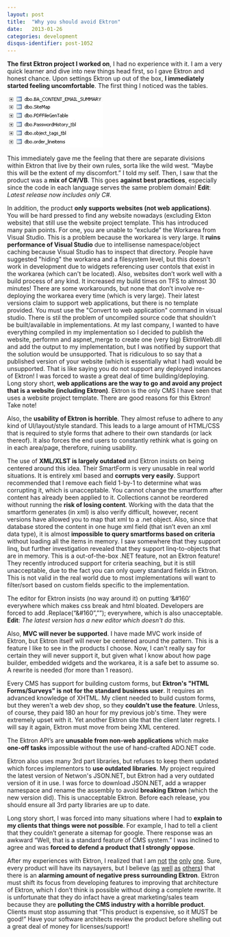 ```yaml
---
layout: post
title:  "Why you should avoid Ektron"
date:   2013-01-26
categories: development
disqus-identifier: post-1052
---
```

**The first Ektron project I worked on**, I had no experience with it. I am a very quick learner and dive into new things head first, so I gave Ektron and honest chance. Upon settings Ektron up out of the box, **I immediately started feeling uncomfortable**. The first thing I noticed was the tables.

![Alt text](/images/ektron_tables.jpg)

This immediately gave me the feeling that there are separate divisions within Ektron that live by their own rules, sorta like the wild west. “Maybe this will be the extent of my discomfort.” I told my self. Then, I saw that the product was a **mix of C#/VB**. This goes **against best practices**, especially since the code in each language serves the same problem domain! **Edit**: *Latest release now includes only C#.*

In addition, the product **only supports websites (not web applications)**. You will be hard pressed to find any website nowadays (excluding Ekton website) that still use the website project template. This has introduced many pain points. For one, you are unable to “exclude” the Workarea from Visual Studio. This is a problem because the workarea is very large. It **ruins performance of Visual Studio** due to intellisense namespace/object caching because Visual Studio has to inspect that directory. People have suggested "hiding" the workarea and a filesystem level, but this doesn't work in development due to widgets referencing user contols that exist in the workarea (which can't be located). Also, websites don’t work well with a build process of any kind. It increased my build times on TFS to almost 30 minutes! There are some workarounds, but none that don’t involve re-deploying the workarea every time (which is very large). Their latest versions claim to support web applications, but there is no template provided. You must use the "Convert to web application" command in visual studio. There is stil the problem of uncompiled source code that shouldn't be built/available in implementations. At my last company, I wanted to have everything compiled in my implementation so I decided to publish the website, performn and aspnet_merge to create one (very big) EktronWeb.dll and add the output to my implementation, but I was notified by support that the solution would be unsupported. That is ridiculous to so say that a published version of your website (which is essentially what I had) would be unsupported. That is like saying you do not support any deployed instances of Ektron! I was forced to waste a great deal of time building/deploying. Long story short, **web applications are the way to go and avoid any project that is a website (including Ektron)**. Ektron is the only CMS I have seen that uses a website project template. There are good reasons for this Ektron! Take note!

Also, the **usability of Ektron is horrible**. They almost refuse to adhere to any kind of UI/layout/style standard. This leads to a large amount of HTML/CSS that is required to style forms that adhere to their own standards (or lack thereof). It also forces the end users to constantly rethink what is going on in each area/page, therefore, ruining usability.

The use of **XML/XLST is largely outdated** and Ektron insists on being centered around this idea. Their SmartForm is very unusable in real world situations. It is entirely xml based and **corrupts very easily**. Support recommended that I remove each field 1-by-1 to determine what was corrupting it, which is unacceptable. You cannot change the smartform after content has already been applied to it. Collections cannot be reordered without running the **risk of losing content**. Working with the data that the smartform generates (in xml) is also verify difficult, however, recent versions have allowed you to map that xml to a .net object. Also, since that database stored the content in one huge xml field (that isn’t even an xml data type), it is almost **impossible to query smartforms based on criteria** without loading all the items in memory. I saw somewhere that they support linq, but further investigation revealed that they support linq-to-objects that are in memory. This is a out-of-the-box .NET feature, not an Ektron feature! They recently introduced support for criteria seaching, but it is still unacceptable, due to the fact you can only query standard fields in Ektron. This is not valid in the real world due to most implementations will want to filter/sort based on custom fields specific to the implementation.

The editor for Ektron insists (no way around it) on putting ‘&#160’ everywhere which makes css break and html bloated. Developers are forced to add .Replace(“&#160”,””); everywhere, which is also unacceptable. **Edit**: *The latest version has a new editor which doesn't do this.*

Also, **MVC will never be supported**. I have made MVC work inside of Ektron, but Ektron itself will never be centered around the pattern. This is a feature I like to see in the products I choose. Now, I can't really say for certain they will never support it, but given what I know about how page builder, embedded widgets and the workarea, it is a safe bet to assume so. A rewrite is needed (for more than 1 reason).

Every CMS has support for building custom forms, but **Ektron's "HTML Forms/Surveys" is not for the standard business user**. It requires an advanced knowledge of XHTML. My client needed to build custom forms, but they weren't a web dev shop, so they **couldn't use the feature**. Unless, of course, they paid 180 an hour for my previous job's time. They were extremely upset with it. Yet another Ektron site that the client later regrets. I will say it again, Ektron must move from being XML centered.

The Ektron API’s are **unusable from non-web applications** which make **one-off tasks** impossible without the use of hand-crafted ADO.NET code.

Ektron also uses many 3rd part libraries, but refuses to keep them updated which forces implementors to **use outdated libraries**. My project required the latest version of Netwon's JSON.NET, but Ektron had a very outdated version of it in use. I was force to download JSON.NET, add a wrapper namespace and rename the assembly to avoid **breaking Ektron** (which the new version did). This is unacceptable Ektron. Before each release, you should ensure all 3rd party libraries are up to date.

Long story short, I was forced into many situations where I had to **explain to my clients that things were not possible**. For example, I had to tell a client that they couldn’t generate a sitemap for google. There response was an awkward “Well, that is a standard feature of CMS system.” I was inclined to agree and was **forced to defend a product that I strongly oppose**.

After my experiences with Ektron, I realized that I am [not](http://www.realstorygroup.com/Blog/2370-Is-Ektron-headed-up-or-down%20) [the](https://twitter.com/GoJaime/status/73437199873482753%20) [only](https://twitter.com/ajryan6of7/status/55804229457158144) [one](https://twitter.com/arcware/status/51309851883741184). Sure, every product will have its naysayers, but I believe ([as](http://www.hiprank.com/dotnetnuke-vs-ektron-vs-kentico-vs-sitecore-vs-sitefinity.html) [well](http://www.glassdoor.com/Reviews/Ektron-Reviews-E33092.htm%20) [as](http://amplicate.com/hate/ektron) [others](http://www.webdeveloper.com/forum/showthread.php?148354-Anyone-else-hate-Ektron-Any-hope-for-it)) that there is an **alarming amount of negative press surrounding Ektron**. Ektron must shift its focus from developing features to improving that architecture of Ektron, which I don’t think is possible without doing a complete rewrite. It is unfortunate that they do infact have a great marketing/sales team because they are **polluting the CMS industry with a horrible product**. Clients must stop assuming that “This product is expensive, so it MUST be good!” Have your software architects review the product before shelling out a great deal of money for licenses/support!
